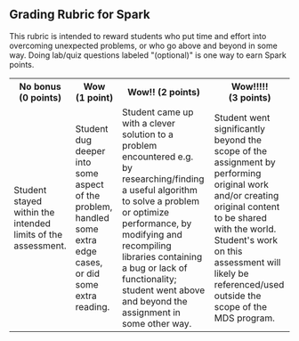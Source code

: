 ## Grading Rubric for Spark ##

This rubric is intended to reward students who put time and effort into overcoming unexpected problems, or who go above and beyond in some way. Doing lab/quiz questions labeled "(optional)" is one way to earn Spark points.

<table>
  <tr>
    <th>No bonus (0&nbsp;points)</th>
    <th>Wow (1&nbsp;point)</th>
	<th>Wow!! (2&nbsp;points)</th>
    <th>Wow!!!!! (3&nbsp;points)</th>
  </tr>
  <tr>
  <tr>
	<td>Student stayed within the intended limits of the assessment.</td>
	<td>Student dug deeper into some aspect of the problem, handled some extra edge cases, or did some extra reading.</td>
	<td>Student came up with a clever solution to a problem encountered e.g.
	by researching/finding a useful algorithm to solve a problem or optimize performance, by modifying and recompiling libraries containing a bug or lack of functionality; student went above and beyond the assignment in some other way.</td>
	<td>Student went significantly beyond the scope of the assignment by performing original work and/or creating original content to be shared with the world. Student's work on this assessment will likely be referenced/used outside the scope of the MDS program.</td>
  </tr>
</table>
